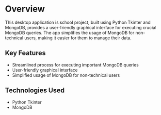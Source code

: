 # Overview

This desktop application is school project, built using Python Tkinter and MongoDB, provides a user-friendly graphical interface for executing crucial MongoDB queries. The app simplifies the usage of MongoDB for non-technical users, making it easier for them to manage their data.

## Key Features

- Streamlined process for executing important MongoDB queries
- User-friendly graphical interface
- Simplified usage of MongoDB for non-technical users

## Technologies Used

- Python Tkinter
- MongoDB

